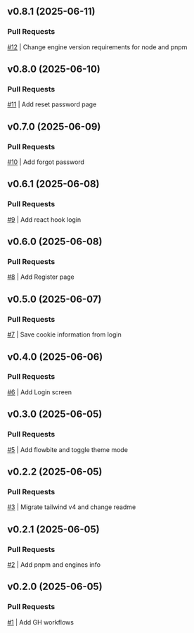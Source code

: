 ## v0.8.1 (2025-06-11)

### Pull Requests
[#12](https://github.com/RafaelMoro/next-budget-master/pull/12) | Change engine version requirements for node and pnpm


## v0.8.0 (2025-06-10)

### Pull Requests
[#11](https://github.com/RafaelMoro/next-budget-master/pull/11) | Add reset password page


## v0.7.0 (2025-06-09)

### Pull Requests
[#10](https://github.com/RafaelMoro/next-budget-master/pull/10) | Add forgot password


## v0.6.1 (2025-06-08)

### Pull Requests
[#9](https://github.com/RafaelMoro/next-budget-master/pull/9) | Add react hook login


## v0.6.0 (2025-06-08)

### Pull Requests
[#8](https://github.com/RafaelMoro/next-budget-master/pull/8) | Add Register page


## v0.5.0 (2025-06-07)

### Pull Requests
[#7](https://github.com/RafaelMoro/next-budget-master/pull/7) | Save cookie information from login


## v0.4.0 (2025-06-06)

### Pull Requests
[#6](https://github.com/RafaelMoro/next-budget-master/pull/6) | Add Login screen


## v0.3.0 (2025-06-05)

### Pull Requests
[#5](https://github.com/RafaelMoro/next-budget-master/pull/5) | Add flowbite and toggle theme mode


## v0.2.2 (2025-06-05)

### Pull Requests
[#3](https://github.com/RafaelMoro/next-budget-master/pull/3) | Migrate tailwind v4 and change readme


## v0.2.1 (2025-06-05)

### Pull Requests
[#2](https://github.com/RafaelMoro/next-budget-master/pull/2) | Add pnpm and engines info


## v0.2.0 (2025-06-05)

### Pull Requests
[#1](https://github.com/RafaelMoro/next-budget-master/pull/1) | Add GH workflows
